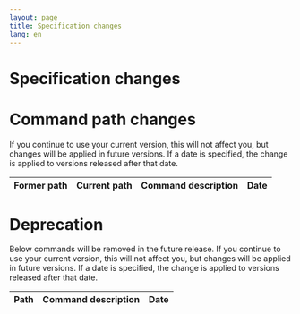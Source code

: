 ```yaml
---
layout: page
title: Specification changes
lang: en
---
```


# Specification changes

# Command path changes

If you continue to use your current version, this will not affect you, but changes will be applied in future versions. If a date is specified, the change is applied to versions released after that date.

| Former path | Current path | Command description | Date |
|-------------|--------------|---------------------|------|

# Deprecation

Below commands will be removed in the future release. If you continue to use your current version, this will not affect you, but changes will be applied in future versions. If a date is specified, the change is applied to versions released after that date.

| Path | Command description | Date |
|------|---------------------|------|


